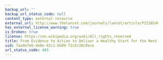```yaml
---
backup_url: ''
backup_url_status_code: null
content_type: external-resource
external_url: http://www.thelancet.com/journals/lancet/article/PIIS0140-6736(14)60750-9
has_external_license_warning: true
is_broken: true
license: https://en.wikipedia.org/wiki/All_rights_reserved
title: From Evidence to Action to Deliver a Healthy Start for the Next Generation
uid: 7aa4e7e6-4e8e-42c1-bb89-f2c5c28c0ace
url_status_code: 403
---
```

